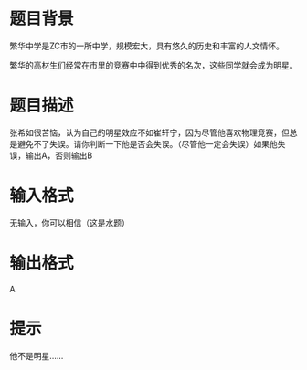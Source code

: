 # 

 
 # 题目背景 
<p>繁华中学是ZC市的一所中学，规模宏大，具有悠久的历史和丰富的人文情怀。</p>

<p>繁华的高材生们经常在市里的竞赛中中得到优秀的名次，这些同学就会成为明星。</p> 

 
 # 题目描述 
<p>张希如很苦恼，认为自己的明星效应不如崔轩宁，因为尽管他喜欢物理竞赛，但总是避免不了失误。请你判断一下他是否会失误。（尽管他一定会失误）如果他失误，输出A，否则输出B</p> 

 
 # 输入格式 
<p>无输入，你可以相信（这是水题）</p> 

 
 # 输出格式 
<p>A</p> 

 
 # 提示 
<p>他不是明星&hellip;&hellip;</p> 
